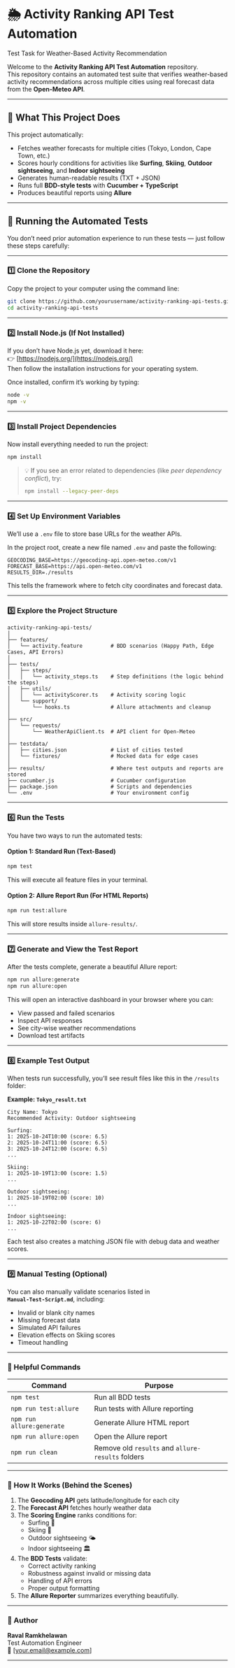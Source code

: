 # 🌦️ Activity Ranking API Test Automation
Test Task for Weather-Based Activity Recommendation

Welcome to the **Activity Ranking API Test Automation** repository.  
This repository contains an automated test suite that verifies weather-based activity recommendations across multiple cities using real forecast data from the **Open-Meteo API**.

---

## 🧪 What This Project Does

This project automatically:
- Fetches weather forecasts for multiple cities (Tokyo, London, Cape Town, etc.)
- Scores hourly conditions for activities like **Surfing**, **Skiing**, **Outdoor sightseeing**, and **Indoor sightseeing**
- Generates human-readable results (TXT + JSON)
- Runs full **BDD-style tests** with **Cucumber + TypeScript**
- Produces beautiful reports using **Allure**

---

## 🚀 Running the Automated Tests

You don’t need prior automation experience to run these tests — just follow these steps carefully:

---

### 1️⃣ Clone the Repository
Copy the project to your computer using the command line:

```bash
git clone https://github.com/yourusername/activity-ranking-api-tests.git
cd activity-ranking-api-tests
```

---

### 2️⃣ Install Node.js (If Not Installed)
If you don’t have Node.js yet, download it here:  
👉 [https://nodejs.org/](https://nodejs.org/)  
Then follow the installation instructions for your operating system.

Once installed, confirm it’s working by typing:
```bash
node -v
npm -v
```

---

### 3️⃣ Install Project Dependencies
Now install everything needed to run the project:

```bash
npm install
```

> 💡 If you see an error related to dependencies (like *peer dependency conflict*), try:
> ```bash
> npm install --legacy-peer-deps
> ```

---

### 4️⃣ Set Up Environment Variables
We’ll use a `.env` file to store base URLs for the weather APIs.

In the project root, create a new file named `.env` and paste the following:

```dotenv
GEOCODING_BASE=https://geocoding-api.open-meteo.com/v1
FORECAST_BASE=https://api.open-meteo.com/v1
RESULTS_DIR=./results
```

This tells the framework where to fetch city coordinates and forecast data.

---

### 5️⃣ Explore the Project Structure

```
activity-ranking-api-tests/
│
├── features/
│   └── activity.feature         # BDD scenarios (Happy Path, Edge Cases, API Errors)
│
├── tests/
│   ├── steps/
│   │   └── activity_steps.ts    # Step definitions (the logic behind the steps)
│   ├── utils/
│   │   └── activityScorer.ts    # Activity scoring logic
│   └── support/
│       └── hooks.ts             # Allure attachments and cleanup
│
├── src/
│   └── requests/
│       └── WeatherApiClient.ts  # API client for Open-Meteo
│
├── testdata/
│   ├── cities.json              # List of cities tested
│   └── fixtures/                # Mocked data for edge cases
│
├── results/                     # Where test outputs and reports are stored
├── cucumber.js                  # Cucumber configuration
├── package.json                 # Scripts and dependencies
└── .env                         # Your environment config
```

---

### 6️⃣ Run the Tests

You have two ways to run the automated tests:

#### Option 1: Standard Run (Text-Based)
```bash
npm test
```

This will execute all feature files in your terminal.

#### Option 2: Allure Report Run (For HTML Reports)
```bash
npm run test:allure
```

This will store results inside `allure-results/`.

---

### 7️⃣ Generate and View the Test Report

After the tests complete, generate a beautiful Allure report:

```bash
npm run allure:generate
npm run allure:open
```

This will open an interactive dashboard in your browser where you can:
- View passed and failed scenarios
- Inspect API responses
- See city-wise weather recommendations
- Download test artifacts

---

### 8️⃣ Example Test Output

When tests run successfully, you’ll see result files like this in the `/results` folder:

**Example: `Tokyo_result.txt`**

```
City Name: Tokyo
Recommended Activity: Outdoor sightseeing

Surfing:
1: 2025-10-24T10:00 (score: 6.5)
2: 2025-10-24T11:00 (score: 6.5)
3: 2025-10-24T12:00 (score: 6.5)
...

Skiing:
1: 2025-10-19T13:00 (score: 1.5)
...

Outdoor sightseeing:
1: 2025-10-19T02:00 (score: 10)
...

Indoor sightseeing:
1: 2025-10-22T02:00 (score: 6)
...
```

Each test also creates a matching JSON file with debug data and weather scores.

---

### 9️⃣ Manual Testing (Optional)

You can also manually validate scenarios listed in  
**`Manual-Test-Script.md`**, including:
- Invalid or blank city names  
- Missing forecast data  
- Simulated API failures  
- Elevation effects on Skiing scores  
- Timeout handling

---

### 🔧 Helpful Commands

| Command | Purpose |
|----------|----------|
| `npm test` | Run all BDD tests |
| `npm run test:allure` | Run tests with Allure reporting |
| `npm run allure:generate` | Generate Allure HTML report |
| `npm run allure:open` | Open the Allure report |
| `npm run clean` | Remove old `results` and `allure-results` folders |

---

### 🧠 How It Works (Behind the Scenes)

1. The **Geocoding API** gets latitude/longitude for each city  
2. The **Forecast API** fetches hourly weather data  
3. The **Scoring Engine** ranks conditions for:
   - Surfing 🌊
   - Skiing 🎿
   - Outdoor sightseeing 🌤️
   - Indoor sightseeing 🏛️
4. The **BDD Tests** validate:
   - Correct activity ranking  
   - Robustness against invalid or missing data  
   - Handling of API errors  
   - Proper output formatting
5. The **Allure Reporter** summarizes everything beautifully.

---

### 🧾 Author

**Raval Ramkhelawan**  
Test Automation Engineer  
📧 [your.email@example.com]

---

